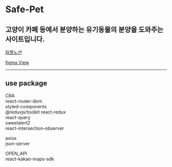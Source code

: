 # Safe-Pet

## 고양이 카페 등에서 분양하는 유기동물의 분양을 도와주는 사이트입니다.

<a href="https://www.notion.so/Safe-Pet-5809828b34084086a84588c25e99eb93">팀플노션</a>

<a href="https://www.figma.com/file/KdJf3n81Y8zeDnEg9wghKw/safe-pet?node-id=0%3A1">figma View</a>

<hr>

## use package<br>
CRA<br>
react-router-dom<br>
styled-components<br>
@reduxjs/toolkit react-redux<br>
react-query<br>
sweetalert2<br>
react-intersection-observer<br>

axios<br>
json-server

OPEN_API<br>
react-kakao-maps-sdk
